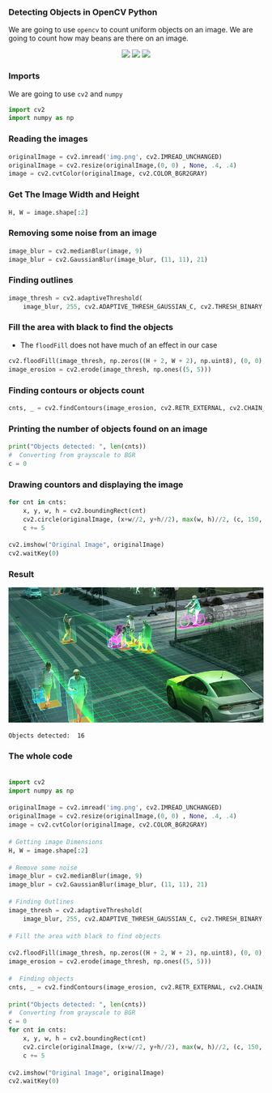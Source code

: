 ### Detecting Objects in OpenCV Python

We are going to use `opencv` to count uniform objects on an image. We are going to count how may beans are there on an image.

<p align="center">
<img src="https://img.shields.io/static/v1?label=language&message=python&color=green"/>
<img src="https://img.shields.io/static/v1?label=package&message=opencv&color=yellow"/>
<img src="https://img.shields.io/static/v1?label=package&message=numpy&color=blueviolet"/>
</p>


### Imports

We are going to use `cv2` and `numpy`
```python
import cv2
import numpy as np
```

### Reading the images

```python
originalImage = cv2.imread('img.png', cv2.IMREAD_UNCHANGED)
originalImage = cv2.resize(originalImage,(0, 0) , None, .4, .4)
image = cv2.cvtColor(originalImage, cv2.COLOR_BGR2GRAY)
```

### Get The Image Width and Height
```python
H, W = image.shape[:2]
```

### Removing some noise from an image

```python
image_blur = cv2.medianBlur(image, 9)
image_blur = cv2.GaussianBlur(image_blur, (11, 11), 21)
```

### Finding outlines
```python
image_thresh = cv2.adaptiveThreshold(
    image_blur, 255, cv2.ADAPTIVE_THRESH_GAUSSIAN_C, cv2.THRESH_BINARY, 61, 2)
```

### Fill the area with black to find the objects
* The `floodFill` does not have much of an effect in our case
````python
cv2.floodFill(image_thresh, np.zeros((H + 2, W + 2), np.uint8), (0, 0), 0)
image_erosion = cv2.erode(image_thresh, np.ones((5, 5)))
````

### Finding contours or objects count
````python
cnts, _ = cv2.findContours(image_erosion, cv2.RETR_EXTERNAL, cv2.CHAIN_APPROX_NONE)
````

### Printing the number of objects found on an image

````python
print("Objects detected: ", len(cnts))
#  Converting from grayscale to BGR
c = 0
````
### Drawing countors and displaying the image
````python
for cnt in cnts:
    x, y, w, h = cv2.boundingRect(cnt)
    cv2.circle(originalImage, (x+w//2, y+h//2), max(w, h)//2, (c, 150, 255-c), 3)
    c += 5

cv2.imshow("Original Image", originalImage)
cv2.waitKey(0)
````

### Result

<p align="center">
<img src="https://github.com/CrispenGari/Opencv-Python/blob/main/CV.jpg" alt=""/>
</p>

````shell
Objects detected:  16
````

### The whole code

```python

import cv2
import numpy as np

originalImage = cv2.imread('img.png', cv2.IMREAD_UNCHANGED)
originalImage = cv2.resize(originalImage,(0, 0) , None, .4, .4)
image = cv2.cvtColor(originalImage, cv2.COLOR_BGR2GRAY)

# Getting image Dimensions
H, W = image.shape[:2]

# Remove some noise
image_blur = cv2.medianBlur(image, 9)
image_blur = cv2.GaussianBlur(image_blur, (11, 11), 21)

# Finding Outlines
image_thresh = cv2.adaptiveThreshold(
    image_blur, 255, cv2.ADAPTIVE_THRESH_GAUSSIAN_C, cv2.THRESH_BINARY, 61, 2)

# Fill the area with black to find objects

cv2.floodFill(image_thresh, np.zeros((H + 2, W + 2), np.uint8), (0, 0), 0)
image_erosion = cv2.erode(image_thresh, np.ones((5, 5)))

#  Finding objects
cnts, _ = cv2.findContours(image_erosion, cv2.RETR_EXTERNAL, cv2.CHAIN_APPROX_NONE)

print("Objects detected: ", len(cnts))
#  Converting from grayscale to BGR
c = 0
for cnt in cnts:
    x, y, w, h = cv2.boundingRect(cnt)
    cv2.circle(originalImage, (x+w//2, y+h//2), max(w, h)//2, (c, 150, 255-c), 3)
    c += 5

cv2.imshow("Original Image", originalImage)
cv2.waitKey(0)

```